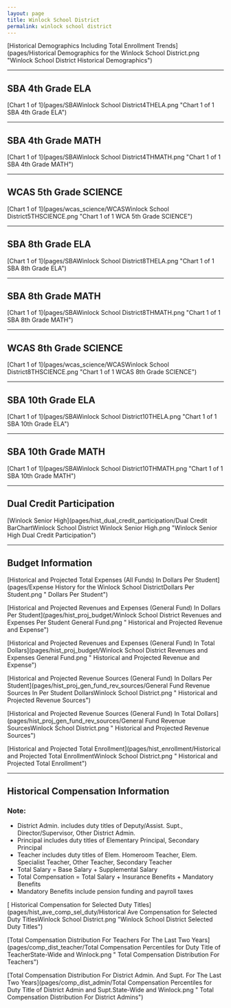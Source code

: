 ```yaml
---
layout: page
title: Winlock School District
permalink: winlock school district
---
```



[Historical Demographics Including Total Enrollment Trends](pages/Historical Demographics for the Winlock School District.png "Winlock School District Historical Demographics")

___

## SBA 4th Grade ELA

[Chart 1 of 1](pages/SBAWinlock School District4THELA.png "Chart 1 of 1 SBA 4th Grade ELA")


___

## SBA 4th Grade MATH

[Chart 1 of 1](pages/SBAWinlock School District4THMATH.png "Chart 1 of 1 SBA 4th Grade MATH")


___

## WCAS 5th Grade SCIENCE

[Chart 1 of 1](pages/wcas_science/WCASWinlock School District5THSCIENCE.png "Chart 1 of 1 WCA 5th Grade SCIENCE")


___

## SBA 8th Grade ELA

[Chart 1 of 1](pages/SBAWinlock School District8THELA.png "Chart 1 of 1 SBA 8th Grade ELA")


___

## SBA 8th Grade MATH

[Chart 1 of 1](pages/SBAWinlock School District8THMATH.png "Chart 1 of 1 SBA 8th Grade MATH")


___

## WCAS 8th Grade SCIENCE

[Chart 1 of 1](pages/wcas_science/WCASWinlock School District8THSCIENCE.png "Chart 1 of 1 WCAS 8th Grade SCIENCE")


___

## SBA 10th Grade ELA

[Chart 1 of 1](pages/SBAWinlock School District10THELA.png "Chart 1 of 1 SBA 10th Grade ELA")


___

## SBA 10th Grade MATH

[Chart 1 of 1](pages/SBAWinlock School District10THMATH.png "Chart 1 of 1 SBA 10th Grade MATH")


___

## Dual Credit Participation

[Winlock Senior High](pages/hist_dual_credit_participation/Dual Credit BarChartWinlock School District Winlock Senior High.png "Winlock Senior High Dual Credit Participation")


___

## Budget Information

[Historical and Projected Total Expenses (All Funds) In Dollars Per Student](pages/Expense History for the Winlock School DistrictDollars Per Student.png " Dollars Per Student")

[Historical and Projected Revenues and Expenses (General Fund) In Dollars Per Student](pages/hist_proj_budget/Winlock School District Revenues and Expenses Per Student General Fund.png " Historical and Projected Revenue and Expense")

[Historical and Projected Revenues and Expenses (General Fund) In Total Dollars](pages/hist_proj_budget/Winlock School District Revenues and Expenses General Fund.png " Historical and Projected Revenue and Expense")

[Historical and Projected Revenue Sources (General Fund) In Dollars Per Student](pages/hist_proj_gen_fund_rev_sources/General Fund Revenue Sources In Per Student DollarsWinlock School District.png " Historical and Projected Revenue Sources")

[Historical and Projected Revenue Sources (General Fund) In Total Dollars](pages/hist_proj_gen_fund_rev_sources/General Fund Revenue SourcesWinlock School District.png " Historical and Projected Revenue Sources")

[Historical and Projected Total Enrollment](pages/hist_enrollment/Historical and Projected Total EnrollmentWinlock School District.png " Historical and Projected Total Enrollment")


___

## Historical Compensation Information
### Note:
- District Admin. includes duty titles of Deputy/Assist. Supt., Director/Supervisor, Other District Admin.
- Principal includes duty titles of Elementary Principal, Secondary Principal
- Teacher includes duty titles of Elem. Homeroom Teacher, Elem. Specialist Teacher, Other Teacher, Secondary Teacher
- Total Salary = Base Salary + Supplemental Salary
- Total Compensation = Total Salary + Insurance Benefits + Mandatory Benefits
- Mandatory Benefits include pension funding and payroll taxes

[ Historical Compensation for Selected Duty Titles](pages/hist_ave_comp_sel_duty/Historical Ave Compensation for Selected Duty TitlesWinlock School District.png "Winlock School District Selected Duty Titles")

[Total Compensation Distribution For Teachers For The Last Two Years](pages/comp_dist_teacher/Total Compensation Percentiles for Duty Title of TeacherState-Wide and Winlock.png " Total Compensation Distribution For Teachers")

[Total Compensation Distribution For District Admin. And Supt. For The Last Two Years](pages/comp_dist_admin/Total Compensation Percentiles for Duty Title of District Admin and Supt.State-Wide and Winlock.png " Total Compensation Distribution For District Admins")

